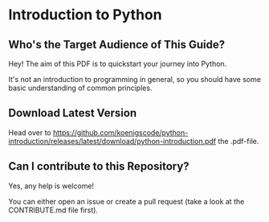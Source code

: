 # Introduction to Python
## Who's the Target Audience of This Guide?
Hey!
The aim of this PDF is to quickstart your journey into Python.

It's not an introduction to programming in general, so you should have some basic understanding of
common principles.

## Download Latest Version
Head over to https://github.com/koenigscode/python-introduction/releases/latest/download/python-introduction.pdf
the .pdf-file.

## Can I contribute to this Repository?
Yes, any help is welcome!

You can either open an issue or create a pull request (take a look at the CONTRIBUTE.md file first).
